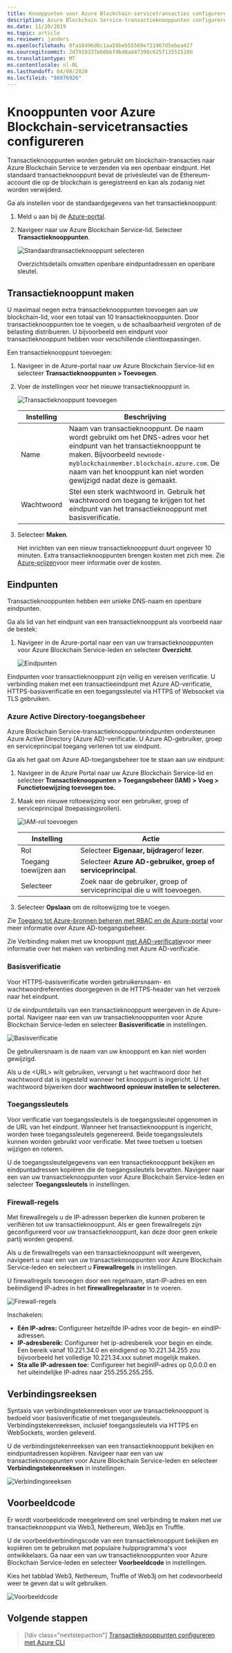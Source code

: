 ```yaml
---
title: Knooppunten voor Azure Blockchain-servicetransacties configureren
description: Azure Blockchain Service-transactieknooppunten configureren
ms.date: 11/20/2019
ms.topic: article
ms.reviewer: janders
ms.openlocfilehash: 8fa18496d0c1aa59beb55569e731967d5ebea427
ms.sourcegitcommit: 2d7910337e66bbf4bd8ad47390c625f13551510b
ms.translationtype: MT
ms.contentlocale: nl-NL
ms.lasthandoff: 04/08/2020
ms.locfileid: "80876926"
---
```

# <a name="configure-azure-blockchain-service-transaction-nodes"></a>Knooppunten voor Azure Blockchain-servicetransacties configureren

Transactieknooppunten worden gebruikt om blockchain-transacties naar Azure Blockchain Service te verzenden via een openbaar eindpunt. Het standaard transactieknooppunt bevat de privésleutel van de Ethereum-account die op de blockchain is geregistreerd en kan als zodanig niet worden verwijderd.

Ga als instellen voor de standaardgegevens van het transactieknooppunt:

1. Meld u aan bij de [Azure-portal](https://portal.azure.com).
1. Navigeer naar uw Azure Blockchain Service-lid. Selecteer **Transactieknooppunten**.

    ![Standaardtransactieknooppunt selecteren](./media/configure-transaction-nodes/nodes.png)

    Overzichtsdetails omvatten openbare eindpuntadressen en openbare sleutel.

## <a name="create-transaction-node"></a>Transactieknooppunt maken

U maximaal negen extra transactieknooppunten toevoegen aan uw blockchain-lid, voor een totaal van 10 transactieknooppunten. Door transactieknooppunten toe te voegen, u de schaalbaarheid vergroten of de belasting distribueren. U bijvoorbeeld een eindpunt voor transactieknooppunt hebben voor verschillende clienttoepassingen.

Een transactieknooppunt toevoegen:

1. Navigeer in de Azure-portal naar uw Azure Blockchain Service-lid en selecteer **Transactieknooppunten > Toevoegen**.
1. Voer de instellingen voor het nieuwe transactieknooppunt in.

    ![Transactieknooppunt toevoegen](./media/configure-transaction-nodes/add-node.png)

    | Instelling | Beschrijving |
    |---------|-------------|
    | Name | Naam van transactieknooppunt. De naam wordt gebruikt om het DNS-adres voor het eindpunt van het transactieknooppunt te maken. Bijvoorbeeld `newnode-myblockchainmember.blockchain.azure.com`. De naam van het knooppunt kan niet worden gewijzigd nadat deze is gemaakt. |
    | Wachtwoord | Stel een sterk wachtwoord in. Gebruik het wachtwoord om toegang te krijgen tot het eindpunt van het transactieknooppunt met basisverificatie.

1. Selecteer **Maken**.

    Het inrichten van een nieuw transactieknooppunt duurt ongeveer 10 minuten. Extra transactieknooppunten brengen kosten met zich mee. Zie [Azure-prijzen](https://aka.ms/ABSPricing)voor meer informatie over de kosten.

## <a name="endpoints"></a>Eindpunten

Transactieknooppunten hebben een unieke DNS-naam en openbare eindpunten.

Ga als lid van het eindpunt van een transactieknooppunt als voorbeeld naar de bestek:

1. Navigeer in de Azure-portal naar een van uw transactieknooppunten voor Azure Blockchain Service-leden en selecteer **Overzicht**.

    ![Eindpunten](./media/configure-transaction-nodes/endpoints.png)

Eindpunten voor transactieknooppunt zijn veilig en vereisen verificatie. U verbinding maken met een transactieeindpunt met Azure AD-verificatie, HTTPS-basisverificatie en een toegangssleutel via HTTPS of Websocket via TLS gebruiken.

### <a name="azure-active-directory-access-control"></a>Azure Active Directory-toegangsbeheer

Azure Blockchain Service-transactieknooppunteindpunten ondersteunen Azure Active Directory (Azure AD)-verificatie. U Azure AD-gebruiker, groep en serviceprincipal toegang verlenen tot uw eindpunt.

Ga als het gaat om Azure AD-toegangsbeheer toe te staan aan uw eindpunt:

1. Navigeer in de Azure Portal naar uw Azure Blockchain Service-lid en selecteer **Transactieknooppunten > Toegangsbeheer (IAM) > Voeg > Functietoewijzing toevoegen toe.**
1. Maak een nieuwe roltoewijzing voor een gebruiker, groep of serviceprincipal (toepassingsrollen).

    ![IAM-rol toevoegen](./media/configure-transaction-nodes/add-role.png)

    | Instelling | Actie |
    |---------|-------------|
    | Rol | Selecteer **Eigenaar,** **bijdrager**of **lezer**.
    | Toegang toewijzen aan | Selecteer **Azure AD-gebruiker, groep of serviceprincipal**.
    | Selecteer | Zoek naar de gebruiker, groep of serviceprincipal die u wilt toevoegen.

1. Selecteer **Opslaan** om de roltoewijzing toe te voegen.

Zie [Toegang tot Azure-bronnen beheren met RBAC en de Azure-portal](../../role-based-access-control/role-assignments-portal.md) voor meer informatie over Azure AD-toegangsbeheer.

Zie Verbinding maken met uw knooppunt [met AAD-verificatie](configure-aad.md)voor meer informatie over het maken van verbinding met Azure AD-verificatie.

### <a name="basic-authentication"></a>Basisverificatie

Voor HTTPS-basisverificatie worden gebruikersnaam- en wachtwoordreferenties doorgegeven in de HTTPS-header van het verzoek naar het eindpunt.

U de eindpuntdetails van een transactieknooppunt weergeven in de Azure-portal. Navigeer naar een van uw transactieknooppunten voor Azure Blockchain Service-leden en selecteer **Basisverificatie** in instellingen.

![Basisverificatie](./media/configure-transaction-nodes/basic.png)

De gebruikersnaam is de naam van uw knooppunt en kan niet worden gewijzigd.

Als u de \<URL\> wilt gebruiken, vervangt u het wachtwoord door het wachtwoord dat is ingesteld wanneer het knooppunt is ingericht. U het wachtwoord bijwerken door **wachtwoord opnieuw instellen te selecteren.**

### <a name="access-keys"></a>Toegangssleutels

Voor verificatie van toegangssleutels is de toegangssleutel opgenomen in de URL van het eindpunt. Wanneer het transactieknooppunt is ingericht, worden twee toegangssleutels gegenereerd. Beide toegangssleutels kunnen worden gebruikt voor verificatie. Met twee toetsen u toetsen wijzigen en roteren.

U de toegangssleutelgegevens van een transactieknooppunt bekijken en eindpuntadressen kopiëren die de toegangssleutels bevatten. Navigeer naar een van uw transactieknooppunten voor Azure Blockchain Service-leden en selecteer **Toegangssleutels** in instellingen.

### <a name="firewall-rules"></a>Firewall-regels

Met firewallregels u de IP-adressen beperken die kunnen proberen te verifiëren tot uw transactieknooppunt.  Als er geen firewallregels zijn geconfigureerd voor uw transactieknooppunt, kan deze door geen enkele partij worden geopend.  

Als u de firewallregels van een transactieknooppunt wilt weergeven, navigeert u naar een van uw transactieknooppunten voor Azure Blockchain Service-leden en selecteert u **Firewallregels** in instellingen.

U firewallregels toevoegen door een regelnaam, start-IP-adres en een beëindigend IP-adres in het **firewallregelsraster** in te voeren.

![Firewall-regels](./media/configure-transaction-nodes/firewall-rules.png)

Inschakelen:

* **Eén IP-adres:** Configureer hetzelfde IP-adres voor de begin- en eindIP-adressen.
* **IP-adresbereik:** Configureer het ip-adresbereik voor begin en einde. Een bereik vanaf 10.221.34.0 en eindigend op 10.221.34.255 zou bijvoorbeeld het volledige 10.221.34.xxx subnet mogelijk maken.
* **Sta alle IP-adressen toe:** Configureer het beginIP-adres op 0,0.0.0 en het uiteindelijke IP-adres naar 255.255.255.255.

## <a name="connection-strings"></a>Verbindingsreeksen

Syntaxis van verbindingstekenreeksen voor uw transactieknooppunt is bedoeld voor basisverificatie of met toegangssleutels. Verbindingstekenreeksen, inclusief toegangssleutels via HTTPS en WebSockets, worden geleverd.

U de verbindingstekenreeksen van een transactieknooppunt bekijken en eindpuntadressen kopiëren. Navigeer naar een van uw transactieknooppunten voor Azure Blockchain Service-leden en selecteer **Verbindingstekenreeksen** in instellingen.

![Verbindingsreeksen](./media/configure-transaction-nodes/connection-strings.png)

## <a name="sample-code"></a>Voorbeeldcode

Er wordt voorbeeldcode meegeleverd om snel verbinding te maken met uw transactieknooppunt via Web3, Nethereum, Web3js en Truffle.

U de voorbeeldverbindingscode van een transactieknooppunt bekijken en kopiëren om te gebruiken met populaire hulpprogramma's voor ontwikkelaars. Ga naar een van uw transactieknooppunten voor Azure Blockchain Service-leden en selecteer **Voorbeeldcode** in instellingen.

Kies het tabblad Web3, Nethereum, Truffle of Web3j om het codevoorbeeld weer te geven dat u wilt gebruiken.

![Voorbeeldcode](./media/configure-transaction-nodes/sample-code.png)

## <a name="next-steps"></a>Volgende stappen

> [!div class="nextstepaction"]
> [Transactieknooppunten configureren met Azure CLI](manage-cli.md)
